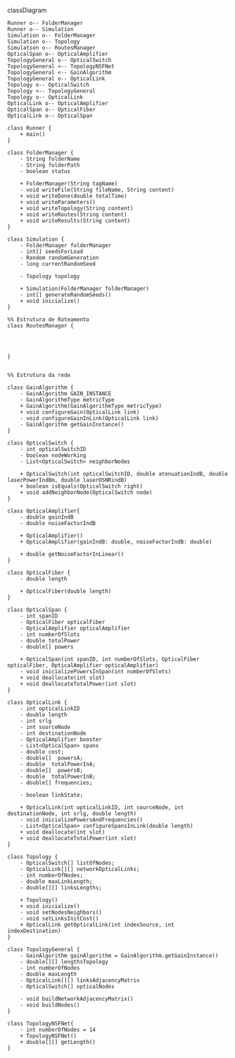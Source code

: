 classDiagram
    
    Runner o-- FolderManager
    Runner o-- Simulation
    Simulation o-- FolderManager
    Simulation o-- Topology
    Simulation o-- RoutesManager
    OpticalSpan o-- OpticalAmplifier
    TopologyGeneral o-- OpticalSwitch
    TopologyGeneral <-- TopologyNSFNet
    TopologyGeneral <-- GainAlgorithm
    TopologyGeneral o-- OpticalLink
    Topology o-- OpticalSwitch
    Topology <-- TopologyGeneral
    Topology o-- OpticalLink
    OpticalLink o-- OpticalAmplifier
    OpticalSpan o-- OpticalFiber
    OpticalLink o-- OpticalSpan

    class Runner {
        + main()
    }

    class FolderManager {
        - String folderName
        - String folderPath
        - boolean status

        + FolderManager(String tagName)
        - void writeFile(String fileName, String content)
        + void writeDone(double totalTime)
        + void writeParameters()
        + void writeTopology(String content)
        + void writeRoutes(String content)
        + void writeResults(String content)
    }

    class Simulation {
        - FolderManager folderManager
        - int[] seedsForLoad
        - Random randomGeneration
        - long currentRandomSeed

        - Topology topology

        + Simulation(FolderManager folderManager)
        - int[] generateRandomSeeds()
        + void inicialize()
    }

    %% Estrutura de Roteamento
    class RoutesManager {




    }


    %% Estrutura da rede

    class GainAlgorithm {
        - GainAlgorithm GAIN_INSTANCE
        - GainAlgorithmType metricType
        + GainAlgorithm(GainAlgorithmType metricType)
        + void configureGain(OpticalLink link)
        - void configureGainInLink(OpticalLink link)
        - GainAlgorithm getGainInstance()
    }

    class OpticalSwitch {
        - int opticalSwitchID
        - boolean nodeWorking
        - List<OpticalSwitch> neighborNodes

        + OpticalSwitch(int opticalSwitchID, double atenuationIndB, double laserPowerIndBm, double laserOSNRindB)
        + boolean isEquals(OpticalSwitch right)
        + void addNeighborNode(OpticalSwitch node)
    }

    class OpticalAmplifier{
        - double gainIndB
        - double noiseFactorIndB

        + OpticalAmplifier()
        + OpticalAmplifier(gainIndB: double, noiseFactorIndB: double)

        + double getNoiseFactorInLinear()
    }

    class OpticalFiber {
        - double length

        + OpticalFiber(double length)
    }

    class OpticalSpan {
        - int spanID
        - OpticalFiber opticalFiber
        - OpticalAmplifier opticalAmplifier
        - int numberOfSlots
        - double totalPower    
        - double[] powers

        + OpticalSpan(int spanID, int numberOfSlots, OpticalFiber opticalFiber, OpticalAmplifier opticalAmplifier)
        - void inicializePowersInSpan(int numberOfSlots)
        + void deallocate(int slot)
        + void deallocateTotalPower(int slot)
    }

    class OpticalLink {
        - int opticalLinkID
        - double length
        - int srlg
        - int sourceNode
        - int destinationNode
        - OpticalAmplifier booster
        - List<OpticalSpan> spans
        - double cost;
        - double[]  powersA;
        - double  totalPowerInA;
        - double[]  powersB;
        - double  totalPowerInB;
        - double[] frequencies;

        - boolean linkState;

        + OpticalLink(int opticalLinkID, int sourceNode, int destinationNode, int srlg, double length)
        - void inicializePowersAndFrequencies()
        - List<OpticalSpan> configureSpansInLink(double length)
        + void deallocate(int slot)
        + void deallocateTotalPower(int slot)
    }

    class Topology {
        - OpticalSwitch[] listOfNodes;
        - OpticalLink[][] networkOpticalLinks;
        - int numberOfNodes;
        - double maxLinkLength;
        - double[][] linksLengths;

        + Topology()
        + void inicialize()
        - void setNodesNeighbors()
        - void setLinksInitCost()
        + OpticalLink getOpticalLink(int indexSource, int indexDestination)
    }

    class TopologyGeneral {
        - GainAlgorithm gainAlgorithm = GainAlgorithm.getGainInstance()
        - double[][] lengthsTopology
        - int numberOfNodes
        - double maxLength
        - OpticalLink[][] linksAdjacencyMatrix 
        - OpticalSwitch[] opticalNodes

        - void buildNetworkAdjacencyMatrix()
        - void buildNodes()
    }

    class TopologyNSFNet{
        - int numberOfNodes = 14
        + TopologyNSFNet()
        + double[][] getLength()
    }

